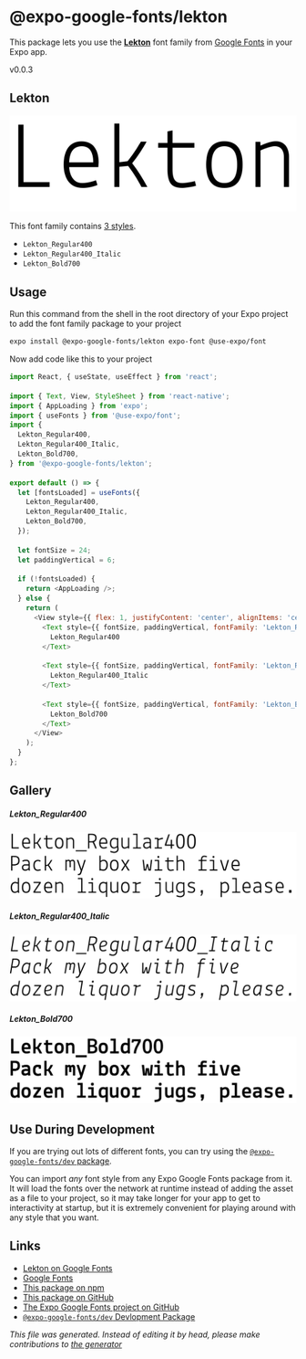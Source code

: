 # @expo-google-fonts/lekton

This package lets you use the [**Lekton**](https://fonts.google.com/specimen/Lekton) font family from [Google Fonts](https://fonts.google.com/) in your Expo app.

v0.0.3

## Lekton

![Lekton](./font-family.png)

This font family contains [3 styles](#gallery).

- `Lekton_Regular400`
- `Lekton_Regular400_Italic`
- `Lekton_Bold700`

## Usage

Run this command from the shell in the root directory of your Expo project to add the font family package to your project
```sh
expo install @expo-google-fonts/lekton expo-font @use-expo/font
```

Now add code like this to your project
```js
import React, { useState, useEffect } from 'react';

import { Text, View, StyleSheet } from 'react-native';
import { AppLoading } from 'expo';
import { useFonts } from '@use-expo/font';
import {
  Lekton_Regular400,
  Lekton_Regular400_Italic,
  Lekton_Bold700,
} from '@expo-google-fonts/lekton';

export default () => {
  let [fontsLoaded] = useFonts({
    Lekton_Regular400,
    Lekton_Regular400_Italic,
    Lekton_Bold700,
  });

  let fontSize = 24;
  let paddingVertical = 6;

  if (!fontsLoaded) {
    return <AppLoading />;
  } else {
    return (
      <View style={{ flex: 1, justifyContent: 'center', alignItems: 'center' }}>
        <Text style={{ fontSize, paddingVertical, fontFamily: 'Lekton_Regular400' }}>
          Lekton_Regular400
        </Text>

        <Text style={{ fontSize, paddingVertical, fontFamily: 'Lekton_Regular400_Italic' }}>
          Lekton_Regular400_Italic
        </Text>

        <Text style={{ fontSize, paddingVertical, fontFamily: 'Lekton_Bold700' }}>
          Lekton_Bold700
        </Text>
      </View>
    );
  }
};

```

## Gallery

##### Lekton_Regular400
![Lekton_Regular400](./919f93dff330901c348455426b31bc6ad6270b29b4527387ab2f16ae1a8b1b37.ttf.png)

##### Lekton_Regular400_Italic
![Lekton_Regular400_Italic](./5bdc665e2f574f3cde6b0db13ba296956f6736f4277decf03a015151ca063072.ttf.png)

##### Lekton_Bold700
![Lekton_Bold700](./34d7bf522a1cd2ddb84bd57082d9651c5155029004a5a66c713dec61c865ab08.ttf.png)


## Use During Development

If you are trying out lots of different fonts, you can try using the [`@expo-google-fonts/dev` package](https://github.com/expo/google-fonts/tree/master/font-packages/dev#readme).

You can import *any* font style from any Expo Google Fonts package from it. It will load the fonts
over the network at runtime instead of adding the asset as a file to your project, so it may take longer
for your app to get to interactivity at startup, but it is extremely convenient
for playing around with any style that you want.

## Links

- [Lekton on Google Fonts](https://fonts.google.com/specimen/Lekton)
- [Google Fonts](https://fonts.google.com/)
- [This package on npm](https://www.npmjs.com/package/@expo-google-fonts/lekton)
- [This package on GitHub](https://github.com/expo/google-fonts/tree/master/font-packages/lekton)
- [The Expo Google Fonts project on GitHub](https://github.com/expo/google-fonts)
- [`@expo-google-fonts/dev` Devlopment Package](https://github.com/expo/google-fonts/tree/master/font-packages/dev)


*This file was generated. Instead of editing it by head, please make contributions to [the generator](https://github.com/expo/google-fonts/tree/master/packages/generator)*

